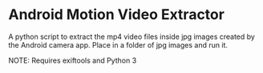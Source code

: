 # Android Motion Video Extractor
A python script to extract the mp4 video files inside jpg images created by the Android camera app.  Place in a folder of jpg images and run it.

NOTE: Requires exiftools and Python 3